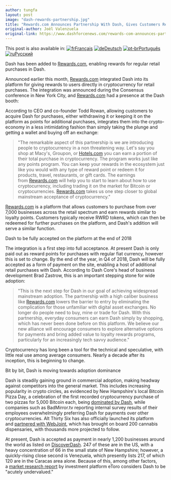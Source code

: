 ```yaml
---
author: tungfa
layout: post
image: "dash-rewards-partnership.jpg"
title: "Rewards.com Announces Partnership With Dash, Gives Customers Rewards in Dash"
original-author: Joël Valenzuela
original-link: https://www.dashforcenews.com/rewards-com-announces-partnership-with-dash-gives-customers-rewards-in-dash/
---
```



This post is also available in: [![fr](https://www.dashforcenews.com/wp-content/plugins/sitepress-multilingual-cms/res/flags/fr.png "Français")Français](https://www.dashforcenews.com/fr/rewards-com-annonce-un-partenariat-avec-dash-et-donne-des-recompenses-aux-clients-en-dash/) [![de](https://www.dashforcenews.com/wp-content/plugins/sitepress-multilingual-cms/res/flags/de.png "Deutsch")Deutsch](https://www.dashforcenews.com/de/rewards-com-gibt-zusammenarbeit-mit-dash-bekannt-und-zahlt-nutzern-boni-in-dash-aus/) [![pt-br](https://www.dashforcenews.com/wp-content/plugins/sitepress-multilingual-cms/res/flags/pt-br.png "Português")Português](https://www.dashforcenews.com/pt-br/rewards-com-anuncia-parceria-com-a-dash-dando-aos-cliente-recompensas-em-dash/) [![ru](https://www.dashforcenews.com/wp-content/plugins/sitepress-multilingual-cms/res/flags/ru.png "Русский")Русский](https://www.dashforcenews.com/ru/rewards-com-%d0%be%d0%b1%d1%8a%d1%8f%d0%b2%d0%b8%d0%bb-%d0%be-%d0%bd%d0%b0%d1%87%d0%b0%d0%bb%d0%b5-%d1%81%d0%be%d1%82%d1%80%d1%83%d0%b4%d0%bd%d0%b8%d1%87%d0%b5%d1%81%d1%82%d0%b2%d0%b0-%d1%81-dash/)

Dash has been added to [Rewards.com](http://rewards.com/), enabling rewards for regular retail purchases in Dash.

Announced earlier this month, [Rewards.com](http://rewards.com/) integrated Dash into its platform for giving rewards to users directly in cryptocurrency for retail purchases. The integration was announced during the Consensus conference in New York City, and [Rewards.com](http://rewards.com/) had a presence at the Dash booth:

According to CEO and co-founder Todd Rowan, allowing customers to acquire Dash for purchases, either withdrawing it or keeping it on the platform as points for additional purchases, integrates them into the crypto-economy in a less intimidating fashion than simply taking the plunge and getting a wallet and buying off an exchange:

> "The remarkable aspect of this partnership is we are introducing people to cryptocurrency in a non threatening way. Let's say you shop at Macy's, Groupon, or [Hotels.com](http://hotels.com/) you can earn a portion of their total purchase in cryptocurrency. The program works just like any points program. You can keep your rewards in the ecosystem just like you would with any type of reward point or redeem it for products, travel, restaurants, or gift cards. The earnings from [Rewards.com](http://rewards.com/) will help you to start to learn about how to use cryptocurrency, including trading it on the market for Bitcoin or cryptocurrencies. [Rewards.com](http://rewards.com/) takes us one step closer to global mainstream acceptance of cryptocurrency."

[Rewards.com](http://rewards.com/) is a platform that allows customers to purchase from over 7,000 businesses across the retail spectrum and earn rewards similar to loyalty points. Customers typically receive RWRD tokens, which can then be redeemed for further purchases on the platform, and Dash's addition will serve a similar function.

Dash to be fully accepted on the platform at the end of 2018

The integration is a first step into full acceptance. At present Dash is only paid out as reward points for purchases with regular fiat currency, however this is set to change. By the end of the year, in Q4 of 2018, Dash will be fully accepted as a form of payment on the site, enabling a host of additional retail purchases with Dash. According to Dash Core's head of business development Brad Zastrow, this is an important stepping stone for wide adoption:

> "This is the next step for Dash in our goal of achieving widespread mainstream adoption. The partnership with a high caliber business like [Rewards.com](http://rewards.com/) lowers the barrier to entry by eliminating the complication for those unfamiliar with digital asset exchanges. No longer do people need to buy, mine or trade for Dash. With this partnership, everyday consumers can earn Dash simply by shopping, which has never been done before on this platform. We believe our new alliance will encourage consumers to explore alternative options for payments and bring added value to loyalty rewards programs, particularly for an increasingly tech savvy audience."

Cryptocurrency has long been a tool for the technical and speculative, with little real use among average consumers. Nearly a decade after its inception, this is beginning to change.

Bit by bit, Dash is moving towards adoption dominance

Dash is steadily gaining ground in commercial adoption, making headway against competitors into the general market. This includes increasing popularity in crypto circles, as evidenced by New Hampshire's local Bitcoin Pizza Day, a celebration of the first recorded cryptocurrency purchase of two pizzas for 5,000 Bitcoin each, being [dominated by Dash](https://www.dashforcenews.com/bitcoin-pizza-day-celebrations-paid-for-with-dash/), while companies such as BadMirror.tv reporting internal survey results of their employees overwhelmingly preferring Dash for payments over other cryptocurrencies. Alt Thirty Six has also officially launched its platform and [partnered with WebJoint](https://www.dashforcenews.com/dash-merchant-solution-alt-thirty-six-announces-launch-partnership-with-webjoint-including-200-dispensaries/), which has brought on board 200 cannabis dispensaries, with thousands more projected to follow.

At present, Dash is accepted as payment in nearly 1,200 businesses around the world as listed on [DiscoverDash](http://discoverdash.com/). 247 of these are in the US, with a heavy concentration of 66 in the small state of New Hampshire; however, a quickly-rising close second is Venezuela, which presently lists 217, of which 120 are in the Caracas area alone. Because of this, among other factors, a [market research report](https://www.dashforcenews.com/etoro-market-report-dash-is-acutely-undervalued-compared-to-other-coins/) by investment platform eToro considers Dash to be "acutely undervalued."
